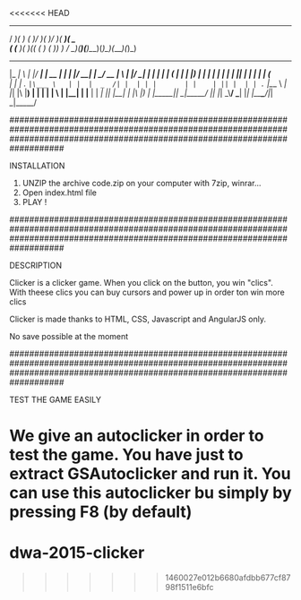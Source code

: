 <<<<<<< HEAD
  ___  __    ____  ___  _  _  ____  ____ 
 / __)(  )  (_  _)/ __)( )/ )( ___)(  _ \
( (__  )(__  _)(_( (__  )  (  )__)  )   /
 \___)(____)(____)\___)(_)\_)(____)(_)\_)
 
   _____ _   _  _____ _______ _____  _    _  _____ _______ _____ ____  _   _  _____ 
 |_   _| \ | |/ ____|__   __|  __ \| |  | |/ ____|__   __|_   _/ __ \| \ | |/ ____|
   | | |  \| | (___    | |  | |__) | |  | | |       | |    | || |  | |  \| | (___  
   | | | . ` |\___ \   | |  |  _  /| |  | | |       | |    | || |  | | . ` |\___ \ 
  _| |_| |\  |____) |  | |  | | \ \| |__| | |____   | |   _| || |__| | |\  |____) |
 |_____|_| \_|_____/   |_|  |_|  \_\\____/ \_____|  |_|  |_____\____/|_| \_|_____/
 
###################################################################################################################################################################################

INSTALLATION

1. UNZIP the archive code.zip on your computer with 7zip, winrar...
2. Open index.html file 
3. PLAY !

###################################################################################################################################################################################

DESCRIPTION

Clicker is a clicker game. When you click on the button, you win "clics". With theese clics you can buy cursors and power up in order ton win more clics

Clicker is made thanks to HTML, CSS, Javascript and AngularJS only.

No save  possible at the moment




###################################################################################################################################################################################

TEST THE GAME EASILY	

We give an autoclicker in order to test the game. You have just to extract GSAutoclicker and run it. 
You can use this autoclicker bu simply by pressing F8 (by default)
=======
# dwa-2015-clicker
>>>>>>> 1460027e012b6680afdbb677cf8798f1511e6bfc
